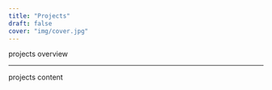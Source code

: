 ```yaml
---
title: "Projects"
draft: false
cover: "img/cover.jpg"
--- 
```


projects overview

---

projects content